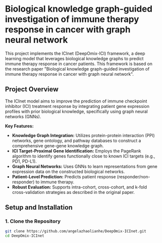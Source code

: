 
# Biological knowledge graph-guided investigation of immune therapy response in cancer with graph neural network

This project implements the ICInet (DeepOmix-ICI) framework, a deep learning model that leverages biological knowledge graphs to predict immune therapy response in cancer patients. This framework is based on the research paper "Biological knowledge graph-guided investigation of immune therapy response in cancer with graph neural network".

## Project Overview

The ICInet model aims to improve the prediction of immune checkpoint inhibitor (ICI) treatment response by integrating patient gene expression profiles with prior biological knowledge, specifically using graph neural networks (GNNs).

**Key Features:**
-   **Knowledge Graph Integration:** Utilizes protein-protein interaction (PPI) networks, gene ontology, and pathway databases to construct a comprehensive gene-gene knowledge graph.
-   **ICI Target-Proximal Gene Identification:** Employs the PageRank algorithm to identify genes functionally close to known ICI targets (e.g., PD1, PD-L1).
-   **Graph Neural Networks:** Uses GNNs to learn representations from gene expression data on the constructed biological networks.
-   **Patient-Level Prediction:** Predicts patient response (responder/non-responder) to immune therapy.
-   **Robust Evaluation:** Supports intra-cohort, cross-cohort, and k-fold cross-validation strategies as described in the original paper.


## Setup and Installation

### 1. Clone the Repository

```bash
git clone https://github.com/angelazhaolianhe/DeepOmix-ICInet.git 
cd DeepOmix-ICInet
